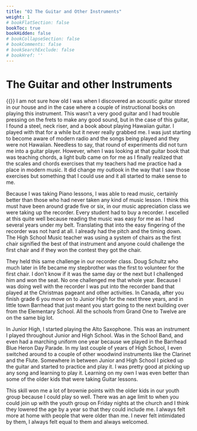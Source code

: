 ```yaml
---
title: "02 The Guitar and Other Instruments"
weight: 1
# bookFlatSection: false
bookToc: true
bookHidden: false
# bookCollapseSection: false
# bookComments: false
# bookSearchExclude: false
# bookHref: ''
---
```

# The Guitar and other Instruments
{{<picture src="/images/marchingBand.png"  width="300 px">}}
I am not sure how old I was when I discovered an acoustic guitar stored in our house and in the case where a couple of instructional books on playing this instrument.  This wasn’t a very good guitar and I had trouble pressing on the frets to make any good sound, but in the case of this guitar, I found a steel, neck riser, and a book about playing Hawaiian guitar.  I played with that for a while but it never really grabbed me.  I was just starting to become aware of modern radio and the songs being played and they were not Hawaiian.  Needless to say, that round of experiments did not turn me into a guitar player.  However, when I was looking at that guitar book that was teaching chords, a light bulb came on for me as I finally realized that the scales and chords exercises that my teachers had me practice had a place in modern music.  It did change my outlook in the way that I saw those exercises but something that I could use and it all started to make sense to me.

Because I was taking Piano lessons, I was able to read music, certainly better than those who had never taken any kind of music lesson.  I think this must have been around grade five or six, in our music appreciation class we were taking up the recorder.  Every student had to buy a recorder.  I excelled at this quite well because reading the music was easy for me as I had several years under my belt.  Translating that into the easy fingering of the recorder was not hard at all.  I already had the pitch and the timing down.  The High School Music teacher was using a system of chairs as the first chair signified the best of that instrument and anyone could challenge the first chair and if they won the contest they got the chair.

They held this same challenge in our recorder class.  Doug Schultz who much later in life became my stepbrother was the first to volunteer for the first chair.  I don’t know if it was the same day or the next but I challenged him and won the seat.  No one challenged me that whole year.  Because I was doing well with the recorder I was put into the recorder band that played at the Christmas pageant and other activities.  In Canada, after you finish grade 6 you move on to Junior High for the next three years, and in little town Barrhead that just meant you start going to the next building over from the Elementary School.  All the schools from Grand One to Twelve are on the same big lot.

In Junior High, I started playing the Alto Saxophone.  This was an instrument I played throughout Junior and High School.  Was in the School Band, and even had a marching uniform one year because we played in the Barrhead Blue Heron Day Parade.  In my last couple of years of High School, I even switched around to a couple of other woodwind instruments like the Clarinet and the Flute.  Somewhere in between Junior and High School I picked up the guitar and started to practice and play it.  I was pretty good at picking up any song and learning to play it.  Learning on my own I was even better than some of the older kids that were taking Guitar lessons.

This skill won me a lot of brownie points with the older kids in our youth group because I could play so well. There was an age limit to when you could join up with the youth group on Friday nights at the church and I think they lowered the age by a year so that they could include me. I always felt more at home with people that were older than me. I never felt intimidated by them, I always felt equal to them and always welcomed.